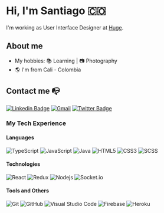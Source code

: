 # Hi, I'm Santiago :colombia:
I'm working as User Interface Designer at [Huge](https://www.hugeinc.com/fresh/).

## About me 
- My hobbies: 📚 Learning | 📷  Photography 
- :earth_americas: I'm from Cali - Colombia

## Contact me :mailbox_with_no_mail:
[![Linkedin Badge](https://img.shields.io/badge/-Santiago_Ortiz-blue?style=flat-square&logo=Linkedin&link=https://www.linkedin.com/in/santiago-ortiz-guevara/)](https://www.linkedin.com/in/santiago-ortiz-guevara/) 
[![Gmail](https://img.shields.io/badge/-santiagortizgue@gmail.com-black?style=flat-square&logo=Gmail)](mailto:santiagortizgue@gmail.com)
[![Twitter Badge](https://img.shields.io/badge/-@santiagortizgue-black?style=flat-square&logo=twitter&link=https://twitter.com/santiagortizgue/)](https://twitter.com/santiagortizgue/)


### My Tech Experience
#### Languages
![TypeScript](https://img.shields.io/badge/-TypeScript-black?style=flat-square&logo=typescript)
![JavaScript](https://img.shields.io/badge/-JavaScript-black?style=flat-square&logo=javascript)
![Java](https://img.shields.io/badge/Java-black?style=flat-square&logo=Java)
![HTML5](https://img.shields.io/badge/-HTML5-black?style=flat-square&logo=html5)
![CSS3](https://img.shields.io/badge/-CSS3-black?style=flat-square&logo=css3)
![SCSS](https://img.shields.io/badge/-SCSS-black?style=flat-square&logo=SASS)
#### Technologies
![React](https://img.shields.io/badge/-React-black?style=flat-square&logo=react)
![Redux](https://img.shields.io/badge/-Redux-black?style=flat-square&logo=Redux)
![Nodejs](https://img.shields.io/badge/-Nodejs-black?style=flat-square&logo=Node.js)
![Socket.io](https://img.shields.io/badge/-Socket.io-black?style=flat-square&logo=socket.io)
#### Tools and Others
![Git](https://img.shields.io/badge/-Git-black?style=flat-square&logo=git)
![GitHub](https://img.shields.io/badge/-GitHub-black?style=flat-square&logo=github)
![Visual Studio Code](https://img.shields.io/badge/Visual_Studio_Code-black?style=flat-square&logo=Visual-Studio-Code)
![Firebase](https://img.shields.io/badge/-Firebase-black?style=flat-square&logo=Firebase)
![Heroku](https://img.shields.io/badge/-Heroku-black?style=flat-square&logo=heroku)
